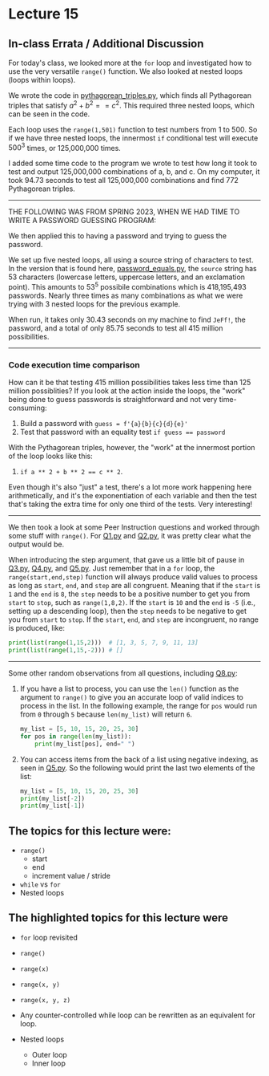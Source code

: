 # Lecture 15

## In-class Errata / Additional Discussion

For today's class, we looked more at the `for` loop and investigated how to use the very versatile `range()` function. We also looked at nested loops (loops within loops).

We wrote the code in [pythagorean_triples.py](pythagorean_triples.py), which finds all Pythagorean triples that satisfy $a^2 + b^2 == c^2$.  This required three nested loops, which can be seen in the code.

Each loop uses the `range(1,501)` function to test numbers from 1 to 500.  So if we have three nested loops, the innermost `if` conditional test will execute $500^3$ times, or 125,000,000 times.

I added some time code to the program we wrote to test how long it took to test and output 125,000,000 combinations of a, b, and c. On my computer, it took 94.73 seconds to test all 125,000,000 combinations and find 772 Pythagorean triples.

----

THE FOLLOWING WAS FROM SPRING 2023, WHEN WE HAD TIME TO WRITE A PASSWORD GUESSING PROGRAM:

We then applied this to having a password and trying to guess the password.

We set up five nested loops, all using a source string of characters to test.  In the version that is found here, [password_equals.py](password_equals.py), the `source` string has 53 characters (lowercase letters, uppercase letters, and an exclamation point). This amounts to $53^5$ possibile combinations which is 418,195,493 passwords.  Nearly three times as many combinations as what we were trying with 3 nested loops for the previous example.

When run, it takes only 30.43 seconds on my machine to find `JeFf!`, the password, and a total of only 85.75 seconds to test all 415 million possibilities.

----

### Code execution time comparison
How can it be that testing 415 million possibilities takes less time than 125 million possiblities? If you look at the action inside the loops, the "work" being done to guess passwords is straightforward and not very time-consuming:

1. Build a password with `guess = f'{a}{b}{c}{d}{e}'`
2. Test that password with an equality test `if guess == password`

With the Pythagorean triples, however, the "work" at the innermost portion of the loop looks like this:

1. `if a ** 2 + b ** 2 == c ** 2`.  

Even though it's also "just" a test, there's a lot more work happening here arithmetically, and it's the exponentiation of each variable and then the test that's taking the extra time for only one third of the tests.  Very interesting!

----

We then took a look at some Peer Instruction questions and worked through some stuff with `range()`.  For [Q1.py](Q1.py) and [Q2.py](Q2.py), it was pretty clear what the output would be.

When introducing the step argument, that gave us a little bit of pause in [Q3.py](Q3.py), [Q4.py](Q4.py), and [Q5.py](Q5.py).  Just remember that in a `for` loop, the `range(start,end,step)` function will always produce valid values to process as long as `start`, `end`, and `step` are all congruent.  Meaning that if the `start` is `1` and the `end` is `8`, the `step` needs to be a positive number to get you from `start` to `stop`, such as `range(1,8,2)`.  If the `start` is `10` and the `end` is `-5` (i.e., setting up a descending loop), then the `step` needs to be negative to get you from `start` to `stop`.  If the `start`, `end`, and `step` are incongruent, no range is produced, like:

```python
print(list(range(1,15,2)))  # [1, 3, 5, 7, 9, 11, 13]
print(list(range(1,15,-2))) # []
```

---

Some other random observations from all questions, including [Q8.py](Q8.py):

1. If you have a list to process, you can use the `len()` function as the argument to `range()` to give you an accurate loop of valid indices to process in the list. In the following example, the range for `pos` would run from `0` through `5` because `len(my_list)` will return `6`.

	```python
	my_list = [5, 10, 15, 20, 25, 30]
	for pos in range(len(my_list)):
		print(my_list[pos], end=" ")
	```
2. You can access items from the back of a list using negative indexing, as seen in [Q5.py](Q5.py).  So the following would print the last two elements of the list:

	```python
	my_list = [5, 10, 15, 20, 25, 30]
	print(my_list[-2])
	print(my_list[-1])
	```

## The topics for this lecture were:

* `range()`
	* start
	* end
	* increment value / stride
* `while` vs `for`
* Nested loops


## The highlighted topics for this lecture were

* `for` loop revisited
* `range()`
* `range(x)`
* `range(x, y)`
* `range(x, y, z)`

* Any counter-controlled while loop can be rewritten as an equivalent for loop.

* Nested loops
	* Outer loop
	* Inner loop
